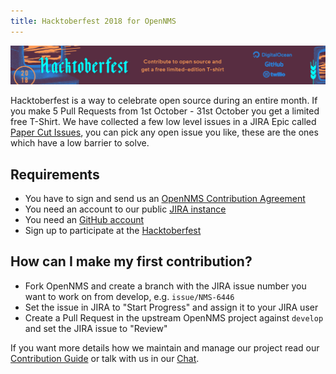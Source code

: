 ```yaml
---
title: Hacktoberfest 2018 for OpenNMS
---
```


![](../Hacktoberfest_2018_banner2_1518x190.png)

Hacktoberfest is a way to celebrate open source during an entire month.
If you make 5 Pull Requests from 1st October - 31st October you get a limited free T-Shirt.
We have collected a few low level issues in a JIRA Epic called [Paper Cut Issues](https://issues.opennms.org/browse/NMS-8191), you can pick any open issue you like, these are the ones which have a low barrier to solve.

## Requirements

* You have to sign and send us an [OpenNMS Contribution Agreement](https://wiki.opennms.org/wiki/images/6/6b/ContributorAgreement.pdf)
* You need an account to our public [JIRA instance](https://issues.opennms.org)
* You need an [GitHub account](https://github.com)
* Sign up to participate at the [Hacktoberfest](https://hacktoberfest.digitalocean.com/sign_up/register)

## How can I make my first contribution?

* Fork OpenNMS and create a branch with the JIRA issue number you want to work on from develop, e.g. `issue/NMS-6446`
* Set the issue in JIRA to "Start Progress" and assign it to your JIRA user
* Create a Pull Request in the upstream OpenNMS project against `develop` and set the JIRA issue to "Review"

If you want more details how we maintain and manage our project read our [Contribution Guide](https://wiki.opennms.org/wiki/Community/Welcome_Guide#Contribution) or talk with us in our [Chat](https://chat.opennms.com).
